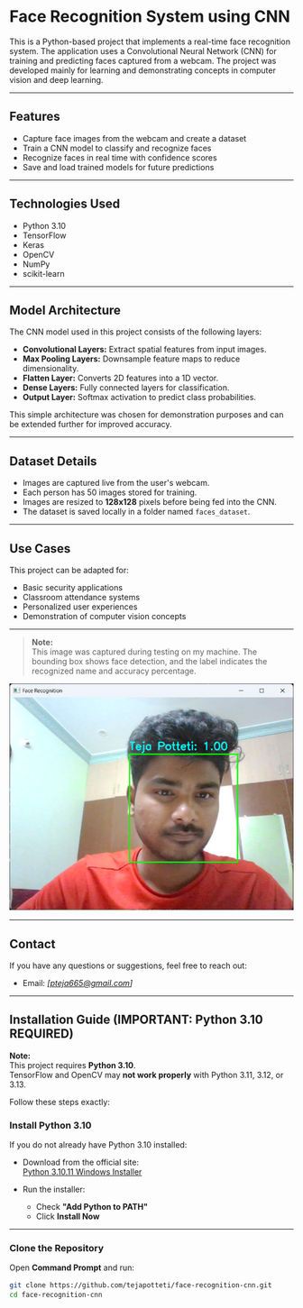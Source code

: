 # Face Recognition System using CNN

This is a Python-based project that implements a real-time face recognition system. The application uses a Convolutional Neural Network (CNN) for training and predicting faces captured from a webcam. The project was developed mainly for learning and demonstrating concepts in computer vision and deep learning.

---

## Features

- Capture face images from the webcam and create a dataset
- Train a CNN model to classify and recognize faces
- Recognize faces in real time with confidence scores
- Save and load trained models for future predictions

---

## Technologies Used

- Python 3.10
- TensorFlow
- Keras
- OpenCV
- NumPy
- scikit-learn

---

## Model Architecture

The CNN model used in this project consists of the following layers:

- **Convolutional Layers:** Extract spatial features from input images.
- **Max Pooling Layers:** Downsample feature maps to reduce dimensionality.
- **Flatten Layer:** Converts 2D features into a 1D vector.
- **Dense Layers:** Fully connected layers for classification.
- **Output Layer:** Softmax activation to predict class probabilities.

This simple architecture was chosen for demonstration purposes and can be extended further for improved accuracy.

---

## Dataset Details

- Images are captured live from the user's webcam.
- Each person has 50 images stored for training.
- Images are resized to **128x128** pixels before being fed into the CNN.
- The dataset is saved locally in a folder named `faces_dataset`.

---

## Use Cases

This project can be adapted for:

- Basic security applications
- Classroom attendance systems
- Personalized user experiences
- Demonstration of computer vision concepts

---

> **Note:**  
This image was captured during testing on my machine. The bounding box shows face detection, and the label indicates the recognized name and accuracy percentage.

![Recognition Example](screenshots/recognition.png)

---

## Contact

If you have any questions or suggestions, feel free to reach out:

- Email: *[pteja665@gmail.com]*

---

## Installation Guide (IMPORTANT: Python 3.10 REQUIRED)

 **Note:**  
This project requires **Python 3.10**.  
TensorFlow and OpenCV may **not work properly** with Python 3.11, 3.12, or 3.13.

Follow these steps exactly:
### Install Python 3.10

If you do not already have Python 3.10 installed:

- Download from the official site:  
  [Python 3.10.11 Windows Installer](https://www.python.org/ftp/python/3.10.11/python-3.10.11-amd64.exe)

- Run the installer:
  -  Check **"Add Python to PATH"**
  - Click **Install Now**

---

### Clone the Repository

Open **Command Prompt** and run:

```bash
git clone https://github.com/tejapotteti/face-recognition-cnn.git
cd face-recognition-cnn
